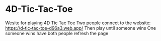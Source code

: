 # 4D-Tic-Tac-Toe
Wesite for playing 4D Tic Tac Toe 
Two people connect to the website: https://d-tic-tac-toe-d96a3.web.app/
Then play until someone wins
One someone wins have both people refresh the page
